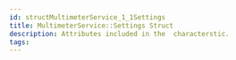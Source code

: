 ```yaml
---
id: structMultimeterService_1_1Settings
title: MultimeterService::Settings Struct
description: Attributes included in the  characterstic.
tags:
---
```

